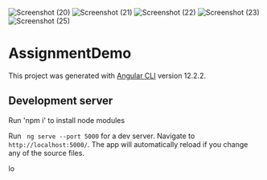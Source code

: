 ![Screenshot (20)](https://user-images.githubusercontent.com/64851662/130331820-e28023ae-3884-462e-9670-d7724b10f738.png)
![Screenshot (21)](https://user-images.githubusercontent.com/64851662/130331828-e832dcd9-0263-4c7b-86b3-b661b91d4b92.png)
![Screenshot (22)](https://user-images.githubusercontent.com/64851662/130331830-d4274185-8327-4865-8c15-c990c967993b.png)
![Screenshot (23)](https://user-images.githubusercontent.com/64851662/130331834-51a2150a-f088-431b-bf7f-20b2b2505c82.png)
![Screenshot (25)](https://user-images.githubusercontent.com/64851662/130331843-16a841f8-9886-4b6a-a248-401314bc32b1.png)
# AssignmentDemo

This project was generated with [Angular CLI](https://github.com/angular/angular-cli) version 12.2.2.


## Development server
Run 'npm i' to install node modules

Run ` ng serve --port 5000` for a dev server. Navigate to `http://localhost:5000/`. The app will automatically reload if you change any of the source files.

lo
